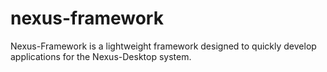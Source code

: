 # nexus-framework
Nexus-Framework is a lightweight framework designed to quickly develop applications for the Nexus-Desktop system.

